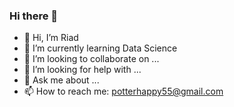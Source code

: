 ### Hi there 👋

- 👋 Hi, I’m Riad
- 🌱 I’m currently learning  Data Science
- 👯 I’m looking to collaborate on ...
- 🤔 I’m looking for help with ...
- 💬 Ask me about ...
- 📫 How to reach me: potterhappy55@gmail.com


